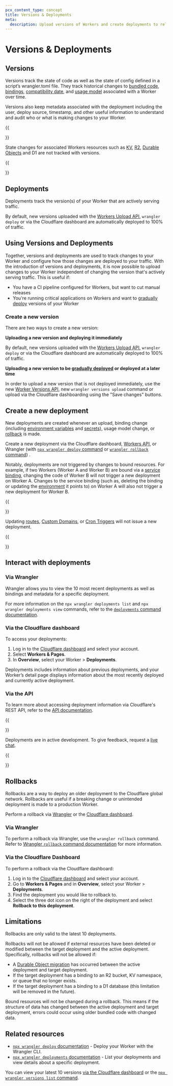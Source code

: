 ```yaml
---
pcx_content_type: concept
title: Versions & Deployments
meta:
  description: Upload versions of Workers and create deployments to release new versions. 
---
```


# Versions & Deployments


## Versions
Versions track the state of code as well as the state of config defined in a script’s wrangler.toml file. They track historical changes to [bundled code](/workers/wrangler/bundling/), [bindings](/workers/configuration/bindings/), [compatibility date](/workers/configuration/compatibility-dates/), and [usage model](/workers/platform/pricing/#workers) associated with a Worker over time.

Versions also keep metadata associated with the deployment including the user, deploy source, timestamp, and other useful information to understand and audit who or what is making changes to your Worker.

{{<Aside type="note">}}

State changes for associated Workers resources such as [KV](/kv/), [R2](/r2/), [Durable Objects](/durable-objects/) and D1 are not tracked with versions.

{{</Aside>}}

## Deployments

Deployments track the version(s) of your Worker that are actively serving traffic. 

By default, new versions uploaded with the [Workers Upload API](https://developers.cloudflare.com/api/operations/worker-script-upload-worker-module), `wrangler deploy` or via the Cloudflare dashboard are automatically deployed to 100% of traffic.


## Using Versions and Deployments
Together, versions and deployments are used to track changes to your Worker and configure how those changes are deployed to your traffic. With the introduction of versions and deployments, it is now possible to upload changes to your Worker independent of changing the version that's actively serving traffic. This is useful if:

- You have a CI pipeline configured for Workers, but want to cut manual releases
- You're running critical applications on Workers and want to [gradually deploy](/gradual-deployments) versions of your Worker

### Create a new version

There are two ways to create a new version:

**Uploading a new version and deploying it immediately**

By default, new versions uploaded with the [Workers Upload API](https://developers.cloudflare.com/api/operations/worker-script-upload-worker-module), `wrangler deploy` or via the Cloudflare dashboard are automatically deployed to 100% of traffic. 

**Uploading a new version to be [gradually deployed](/gradual-deployments) or deployed at a later time** 

In order to upload a new version that is not deployed immediately, use the new [Worker Versions API](https://developers.cloudflare.com/api/operations/worker-script-upload-worker-module), new `wrangler versions upload` command or upload via the Cloudflare dashboarding using the "Save changes" buttons. 



## Create a new deployment

New deployments are created whenever an upload, binding change (including [environment variables](/workers/configuration/environment-variables/) and [secrets](/workers/configuration/secrets/)), usage model change, or [rollback](#rollbacks) is made.

Create a new deployment via the Cloudflare dashboard, [Workers API](/api/), or Wrangler (with [`npx wrangler deploy` command](/workers/wrangler/commands/#deploy) or [`wrangler rollback` command](/workers/wrangler/commands#rollback)) .

Notably, deployments are not triggered by changes to bound resources. For example, if two Workers (Worker A and Worker B) are bound via a [service binding](/workers/configuration/bindings/about-service-bindings/), changing the code of Worker B will not trigger a new deployment on Worker A. Changes to the service binding (such as, deleting the binding or updating the [environment](/workers/wrangler/environments/) it points to) on Worker A will also not trigger a new deployment for Worker B.

{{<Aside type="note">}}

Updating [routes](/workers/configuration/routing/routes/), [Custom Domains](/workers/configuration/routing/custom-domains/), or [Cron Triggers](/workers/configuration/cron-triggers/) will not issue a new deployment.

{{</Aside>}}

## Interact with deployments

### Via Wrangler

Wrangler allows you to view the 10 most recent deployments as well as bindings and metadata for a specific deployment.

For more information on the `npx wrangler deployments list` and `npx wrangler deployments view` commands, refer to the [`deployments` command documentation](/workers/wrangler/commands#deployments).

### Via the Cloudflare dashboard

To access your deployments:

1. Log in to the [Cloudflare dashboard](https://dash.cloudflare.com) and select your account.
2. Select **Workers & Pages**.
3. In **Overview**, select your Worker > **Deployments**. 

Deployments includes information about previous deployments, and your Worker’s detail page displays information about the most recently deployed and currently active deployment.

### Via the API

To learn more about accessing deployment information via Cloudflare's REST API, refer to the [API documentation](/api/#worker-deployments-properties).

{{<Aside type="note">}}

Deployments are in active development. To give feedback, request a [live chat](https://www.cloudflare.com/lp/developer-week-deployments).

{{</Aside>}}

## Rollbacks

Rollbacks are a way to deploy an older deployment to the Cloudflare global network. Rollbacks are useful if a breaking change or unintended deployment is made to a production Worker.

Perform a rollback via [Wrangler](/workers/configuration/deployments/#via-wrangler-1) or the [Cloudflare dashboard](/workers/configuration/deployments/#via-the-cloudflare-dashboard-1).

### Via Wrangler

To perform a rollback via Wrangler, use the `wrangler rollback` command. Refer to [Wrangler `rollback` command documentation](/workers/wrangler/commands#rollback) for more information.

### Via the Cloudflare Dashboard

To perform a rollback via the Cloudflare dashboard:

1. Log in to the [Cloudflare dashboard](https://dash.cloudflare.com) and select your account.
2. Go to **Workers & Pages** and in **Overview**, select your Worker > **Deployments**. 
3. Find the deployment you would like to rollback to.
4. Select the three dot icon on the right of the deployment and select **Rollback to this deployment**.

## Limitations

Rollbacks are only valid to the latest 10 deployments. 

Rollbacks will not be allowed if external resources have been deleted or modified between the target deployment and the active deployment. Specifically, rollbacks will not be allowed if:

- A [Durable Object migration](/durable-objects/reference/durable-objects-migrations/) has occurred between the active deployment and target deployment.
- If the target deployment has a binding to an R2 bucket, KV namespace, or queue that no longer exists.
- If the target deployment has a binding to a D1 database (this limitation will be removed in the future).

Bound resources will not be changed during a rollback. This means if the structure of data has changed between the active deployment and target deployment, errors could occur using older bundled code with changed data.

## Related resources

* [`npx wrangler deploy` documentation](/workers/wrangler/commands#deploy) - Deploy your Worker with the Wrangler CLI.
* [`npx wrangler deployments` documentation](/workers/wrangler/commands#deployments) - List your deployments and view details about a specific deployment.



You can view your latest 10 versions [via the Cloudflare dashboard](#via-the-cloudflare-dashboard) or the [`npx wrangler versions list` command](#via-wrangler).



